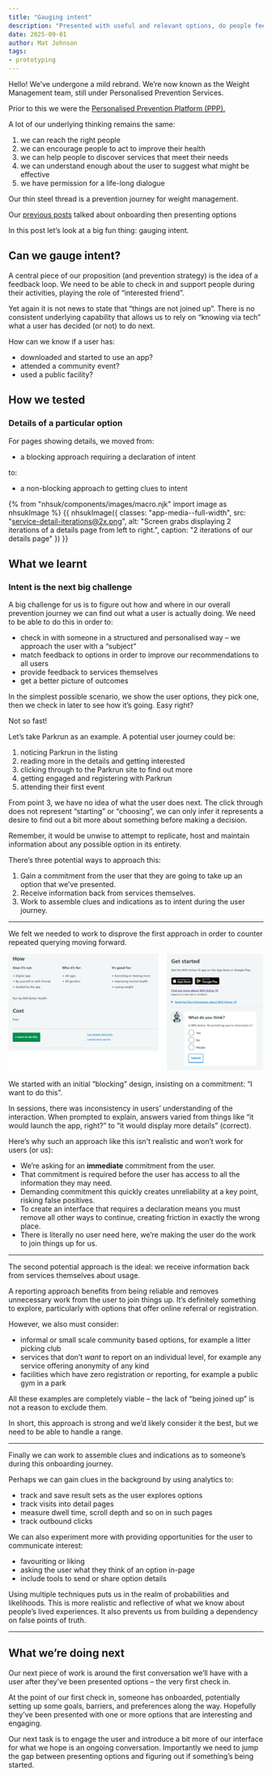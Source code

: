 ```yaml
---
title: "Gauging intent"
description: "Presented with useful and relevant options, do people feel encouraged to take up activities?"
date: 2025-09-01
author: Mat Johnson
tags:
- prototyping
---
```



Hello! We’ve undergone a mild rebrand. We’re now known as the Weight Management team, still under Personalised Prevention Services.

Prior to this we were the [Personalised Prevention Platform (PPP).](/personalised-prevention-platform/)

A lot of our underlying thinking remains the same:

1. we can reach the right people
2. we can encourage people to act to improve their health
3. we can help people to discover services that meet their needs
4. we can understand enough about the user to suggest what might be effective
5. we have permission for a life-long dialogue

Our thin steel thread is a prevention journey for weight management.

Our [previous posts](/personalised-prevention-platform/2025/04/onboarding-users/) talked about
onboarding then
presenting options

In this post let’s look at a big fun thing: gauging intent.

## Can we gauge intent?

A central piece of our proposition (and prevention strategy) is the idea of a feedback loop. We need to be able to check in and support people during their activities, playing the role of “interested friend”.

Yet again it is not news to state that “things are not joined up”. There is no consistent underlying capability that allows us to rely on “knowing via tech” what a user has decided (or not) to do next.

How can we know if a user has:

* downloaded and started to use an app?
* attended a community event?
* used a public facility?

## How we tested

### Details of a particular option

For pages showing details, we moved from:

* a blocking approach requiring a declaration of intent

to:

* a non-blocking approach to getting clues to intent

{% from "nhsuk/components/images/macro.njk" import image as nhsukImage %}
{{ nhsukImage({
  classes: "app-media--full-width",
  src: "service-detail-iterations@2x.png",
  alt: "Screen grabs displaying 2 iterations of a details page from left to right.",
  caption: "2 iterations of our details page"
}) }}

## What we learnt

### Intent is the next big challenge

A big challenge for us is to figure out how and where in our overall prevention journey we can find out what a user is actually doing. We need to be able to do this in order to:

* check in with someone in a structured and personalised way &ndash; we approach the user with a “subject”
* match feedback to options in order to improve our recommendations to all users
* provide feedback to services themselves
* get a better picture of outcomes

In the simplest possible scenario, we show the user options, they pick one, then we check in later to see how it’s going. Easy right?

Not so fast!

Let’s take Parkrun as an example. A potential user journey could be:

1. noticing Parkrun in the listing
2. reading more in the details and getting interested
3. clicking through to the Parkrun site to find out more
4. getting engaged and registering with Parkrun
5. attending their first event

From point 3, we have no idea of what the user does next. The click through does not represent “starting” or “choosing”, we can only infer it represents a desire to find out a bit more about something before making a decision.

Remember, it would be unwise to attempt to replicate, host and maintain information about any possible option in its entirety.

There’s three potential ways to approach this:

1. Gain a commitment from the user that they are going to take up an option that we’ve presented.
2. Receive information back from services themselves.
3. Work to assemble clues and indications as to intent during the user journey.

---

We felt we needed to work to disprove the first approach in order to counter repeated querying moving forward.

![Two screenshots, one showing an 'I want to do this' button, and the other showing app links and a 'what do you think?' question](intent-iteration@2x.png 'From blocking to gathering clues')

We started with an initial “blocking” design, insisting on a commitment: “I want to do this”.

In sessions, there was inconsistency in users’ understanding of the interaction. When prompted to explain, answers varied from things like “it would launch the app, right?” to “it would display more details” (correct).

Here’s why such an approach like this isn't realistic and won’t work for users (or us):

* We’re asking for an **immediate** commitment from the user.
* That commitment is required before the user has access to all the information they may need.
* Demanding commitment this quickly creates unreliability at a key point, risking false positives.
* To create an interface that requires a declaration means you must remove all other ways to continue, creating friction in exactly the wrong place.
* There is literally no user need here, we’re making the user do the work to join things up for us.

---

The second potential approach is the ideal: we receive information back from services themselves about usage.

A reporting approach benefits from being reliable and removes unnecessary work from the user to join things up. It’s definitely something to explore, particularly with options that offer online referral or registration.

However, we also must consider:

* informal or small scale community based options, for example a litter picking club
* services that don’t _want_ to report on an individual level, for example any service offering anonymity of any kind
* facilities which have zero registration or reporting, for example a public gym in a park

All these examples are completely viable &ndash; the lack of “being joined up” is not a reason to exclude them.

In short, this approach is strong and we’d likely consider it the best, but we need to be able to handle a range.

---

Finally we can work to assemble clues and indications as to someone’s during this onboarding journey.

Perhaps we can gain clues in the background by using analytics to:

* track and save result sets as the user explores options
* track visits into detail pages
* measure dwell time, scroll depth and so on in such pages
* track outbound clicks

We can also experiment more with providing opportunities for the user to communicate interest:

* favouriting or liking
* asking the user what they think of an option in-page
* include tools to send or share option details

Using multiple techniques puts us in the realm of probabilities and likelihoods. This is more realistic and reflective of what we know about people’s lived experiences. It also prevents us from building a dependency on false points of truth.


---

## What we’re doing next

Our next piece of work is around the first conversation we’ll have with a user after they’ve been presented options – the very first check in.

At the point of our first check in, someone has onboarded, potentially setting up some goals, barriers, and preferences along the way. Hopefully they’ve been presented with one or more options that are interesting and engaging.

Our next task is to engage the user and introduce a bit more of our interface for what we hope is an ongoing conversation. Importantly we need to jump the gap between presenting options and figuring out if something’s being started.
